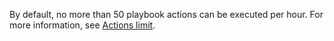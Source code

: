 By default, no more than 50 playbook actions can be executed per hour. For more information, see [Actions limit](/docs/cse/automation-service/about-automation-service/#actions-limit).

